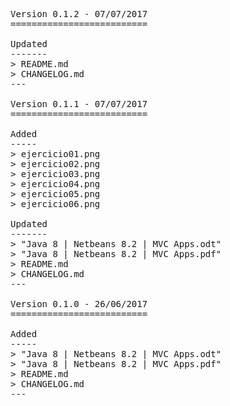 <pre>

Version 0.1.2 - 07/07/2017
==========================

Updated
-------
> README.md
> CHANGELOG.md
---

Version 0.1.1 - 07/07/2017
==========================

Added
-----
> ejercicio01.png
> ejercicio02.png
> ejercicio03.png
> ejercicio04.png
> ejercicio05.png
> ejercicio06.png

Updated
-------
> "Java 8 | Netbeans 8.2 | MVC Apps.odt"
> "Java 8 | Netbeans 8.2 | MVC Apps.pdf"
> README.md
> CHANGELOG.md
---

Version 0.1.0 - 26/06/2017
==========================

Added
-----
> "Java 8 | Netbeans 8.2 | MVC Apps.odt"
> "Java 8 | Netbeans 8.2 | MVC Apps.pdf"
> README.md
> CHANGELOG.md
---

</pre>